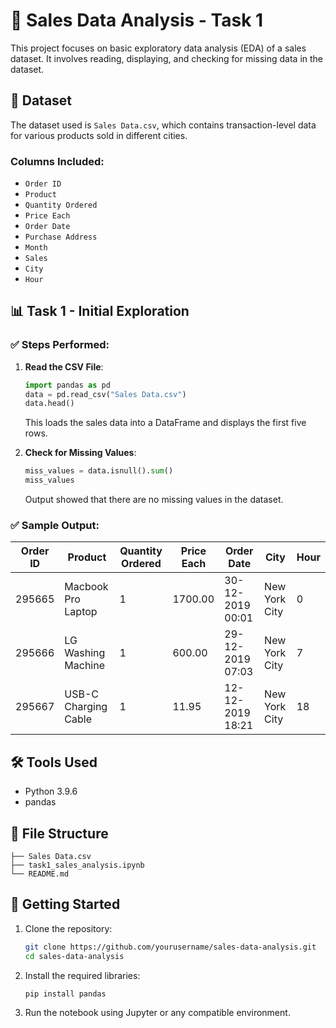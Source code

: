 
# 🛒 Sales Data Analysis - Task 1

This project focuses on basic exploratory data analysis (EDA) of a sales dataset. It involves reading, displaying, and checking for missing data in the dataset.

## 📂 Dataset

The dataset used is `Sales Data.csv`, which contains transaction-level data for various products sold in different cities.

### Columns Included:
- `Order ID`
- `Product`
- `Quantity Ordered`
- `Price Each`
- `Order Date`
- `Purchase Address`
- `Month`
- `Sales`
- `City`
- `Hour`

## 📊 Task 1 - Initial Exploration

### ✅ Steps Performed:
1. **Read the CSV File**:
   ```python
   import pandas as pd
   data = pd.read_csv("Sales Data.csv")
   data.head()
   ```
   This loads the sales data into a DataFrame and displays the first five rows.

2. **Check for Missing Values**:
   ```python
   miss_values = data.isnull().sum()
   miss_values
   ```
   Output showed that there are no missing values in the dataset.

### ✅ Sample Output:

| Order ID | Product               | Quantity Ordered | Price Each | Order Date        | City           | Hour |
|----------|------------------------|------------------|-------------|-------------------|----------------|------|
| 295665   | Macbook Pro Laptop     | 1                | 1700.00     | 30-12-2019 00:01  | New York City  | 0    |
| 295666   | LG Washing Machine     | 1                | 600.00      | 29-12-2019 07:03  | New York City  | 7    |
| 295667   | USB-C Charging Cable   | 1                | 11.95       | 12-12-2019 18:21  | New York City  | 18   |

## 🛠 Tools Used
- Python 3.9.6
- pandas

## 📁 File Structure
```
├── Sales Data.csv
├── task1_sales_analysis.ipynb
└── README.md
```

## 🚀 Getting Started

1. Clone the repository:
   ```bash
   git clone https://github.com/yourusername/sales-data-analysis.git
   cd sales-data-analysis
   ```

2. Install the required libraries:
   ```bash
   pip install pandas
   ```

3. Run the notebook using Jupyter or any compatible environment.

